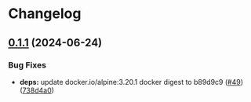 # Changelog

## [0.1.1](https://github.com/toanju/dnsmasq-rpi/compare/0.1.0...0.1.1) (2024-06-24)


### Bug Fixes

* **deps:** update docker.io/alpine:3.20.1 docker digest to b89d9c9 ([#49](https://github.com/toanju/dnsmasq-rpi/issues/49)) ([738d4a0](https://github.com/toanju/dnsmasq-rpi/commit/738d4a044465f26ebd3ecf679f9d1e7e0632c723))
